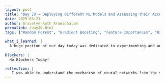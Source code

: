 ```yaml
---
layout: post
title: "Day 20 – Deploying Different ML Models and Assessing their Accuracy"
date: 2025-06-23
author: Gracelyn Ruth Arunachalam
permalink: /day20.html
tags: ["Random Forest", "Gradient Boosting", "Feature Importances", "R2", "Evaluation Metrics", "Correlation"]

what_i_learned: |
  A huge portion of our day today was dedicated to experimenting and analysing data from two ground stations, Padonia and Howard specifically. We began our day with a brief overview of the metrics library in python. I learned through that session that there are many ways to analyse whether or not the model you are testing is efficient and accurate. Some methods that we learned today were mean absolute error (MAE), mean squared error (MSE), r2 etc. The closer the value of r2 to 1 the more accurate the model and the lower the errors the better the model. Another ascpect of ML that we learned today was the importance of features on the 
 
blockers: |
  No Blockers Today!

reflection: |
   I was able to understand the mechanism of neural networks from the short YouTube videos I watched. Learning about the background of ML models was very interesting to me, as it was an example of how computer systems are inpired by human characteristics and processes. By learning about how these models work, I was able to get an idea of why Neural Networks is probably one of the most efficient models, as it uses layers to approximate its final prediction.
---
```

